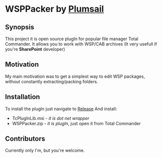 WSPPacker by [Plumsail](http://plumsail.com)
=========

## Synopsis

This project it is open source plugIn for popular file manager Total Commander. 
It allows you to work with WSP/CAB archives (It very usefull if you're **SharePoint** developer)

## Motivation

My main motivation was to get a simplest way to edit WSP packages, without constantly extracting/packing folders.

## Installation

To install the plugIn just navigate to [Release](https://github.com/RFlipper/WSPPacker/releases)
And install: 
* TcPlugInLib.msi - *it is dot net wrapper*
* WSPPacker.zip - *it is plugIn*, just open it from Total Commander


## Contributors

Currently only I'm, but you're welcome. 


